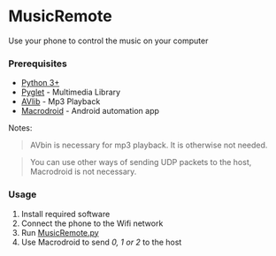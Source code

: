 # MusicRemote
Use your phone to control the music on your computer

### Prerequisites
* [Python 3+](https://www.python.org/downloads/)
* [Pyglet](https://bitbucket.org/pyglet/pyglet/wiki/Download) - Multimedia Library
* [AVlib](https://avbin.github.io/AVbin/Download.html) - Mp3 Playback
* [Macrodroid](https://play.google.com/store/apps/details?id=com.arlosoft.macrodroid) - Android automation app

Notes:
> AVbin is necessary for mp3 playback. It is otherwise not needed.

> You can use other ways of sending UDP packets to the host,
>Macrodroid is not necessary.

### Usage
1. Install required software
2. Connect the phone to the Wifi network
3. Run [MusicRemote.py](/MusicRemote.py)
4. Use Macrodroid to send *0, 1 or 2* to the host
